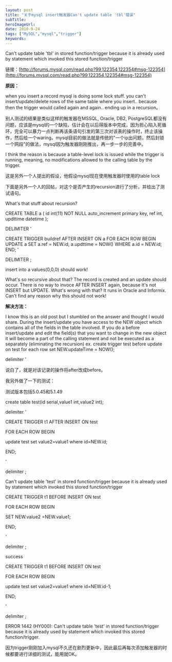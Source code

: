 ```yaml
---
layout: post 
title: "关于mysql insert触发器Can't update table 'tbl'错误"
subTitle: 
heroImageUrl: 
date: 2010-9-24
tags: ["MySQL","mysql","trigger"]
keywords: 
---
```


Can't update table 'tbl' in stored function/trigger because it is already used by statement which invoked this stored function/trigger

链接：[http://forums.mysql.com/read.php?99,122354,122354#msg-122354](http://forums.mysql.com/read.php?99,122354,122354#msg-122354)

**原因：**

when you insert a record mysql is doing some lock stuff. you can't insert/update/delete rows of the same table where you insert.. because then the trigger would called again and again.. ending up in a recursion。

别人测试的结果是类似这样的触发器在MSSQL, Oracle, DB2, PostgreSQL都没有问题，应该是mysql的一个缺陷，估计会在以后得版本中完成，因为担心陷入死循环，完全可以暴力一点判断再该条语句引发的第三次对该表的操作时，终止该操作，然后给一个waring。mysql目前的做法就是传统的"一个ip出问题，然后封锁一个网段"的做法，mysql因为触发器刚刚推出，再一步一步的完善中。

I think the reason is because a table-level lock is issued while the trigger is running, meaning, no modifications allowed to the calling table by the trigger.

这是另外一个人提出的假设，他假设mysql现在使用触发器时使用的table lock

下面是另外一个人的回帖，对这个是否产生的recursion进行了分析，并给出了测试语句。

What's that stuff about recursion?

CREATE TABLE a (
id int(11) NOT NULL auto_increment primary key,
ref int,
updttime datetime
);

DELIMITER '

CREATE TRIGGER buildref AFTER INSERT ON a
FOR EACH ROW BEGIN
UPDATE a SET a.ref = NEW.id, a.updttime = NOW() WHERE a.id = NEW.id;
END;
'

DELIMITER ;

insert into a values(0,0,0) should work!

What's so recursive about that? The record is created and an update should occur.
There is no way to invoce AFTER INSERT again, because it's not INSERT but UPDATE.
What's wrong with that? It runs in Oracle and Informix. Can't find any reason why this should not work!

**解决方法：**

I know this is an old post but I stumbled on the answer and thought I would share. During the insert/update you have access to the NEW object which contains all of the fields in the table involved. If you do a before insert/update and edit the field(s) that you want to change in the new object it will become a part of the calling statement and not be executed as a separately (eliminating the recursion)
ex.
create trigger test
before update on test
for each row
set NEW.updateTime = NOW();

delimiter '

说白了，就是对该记录的操作将after改成before。

我另外做了一下的测试：

测试版本包括5.0.45和5.1.49

create table test(id serial,value1 int,value2 int);

delimiter '

CREATE TRIGGER t1 AFTER INSERT ON test

FOR EACH ROW BEGIN

update test set value2=value1 where id=NEW.id;

END;

'

delimiter ;

Can't update table 'test' in stored function/trigger because it is already used by statement which invoked this stored function/trigger

CREATE TRIGGER t1 BEFORE INSERT ON test

FOR EACH ROW BEGIN

SET NEW.value2 =NEW.value1;

END;

'

delimiter ;

success

CREATE TRIGGER t1 BEFORE INSERT ON test

FOR EACH ROW BEGIN

update test set value2=value1 where id=NEW.id-1;

END;

'

delimiter ;

ERROR 1442 (HY000): Can't update table 'test' in stored function/trigger because it is already used by statement which invoked this stored function/trigger.

因为trigger刚刚加入mysql不久还在剧烈更新中，因此最后再每次添加触发器的时候都要进行详细的测试，能用就OK。